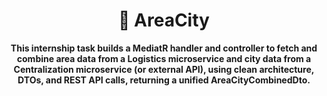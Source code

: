<h1 align="center">🚀 AreaCity</h1>

<p align="center">
  <b>This internship task builds a MediatR handler and controller to fetch and combine area data from a Logistics microservice and city data from a Centralization microservice (or external API), using clean architecture, DTOs, and REST API calls, returning a unified AreaCityCombinedDto.</b>
</p>
